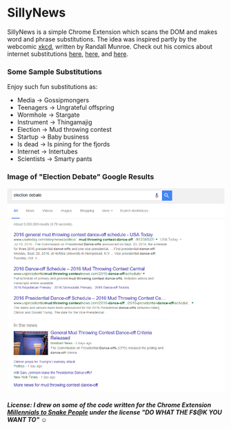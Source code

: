 # SillyNews

SillyNews is a simple Chrome Extension which scans the DOM and makes word and phrase substitutions. The idea was inspired partly by the webcomic [xkcd](http://xkcd.com/), written by Randall Munroe. Check out his comics about internet substitutions [here](http://xkcd.com/1288/), [here](https://xkcd.com/1625/), and [here](https://xkcd.com/1679/).

### Some Sample Substitutions

Enjoy such fun substitutions as:

- Media → Gossipmongers
- Teenagers → Ungrateful offspring
- Wormhole → Stargate
- Instrument → Thingamajig
- Election → Mud throwing contest
- Startup → Baby business
- Is dead → Is pining for the fjords
- Internet → Intertubes
- Scientists → Smarty pants

### Image of "Election Debate" Google Results

![Election Google Results](/ElectionScrnGrab.png)

##### License: I drew on some of the code written for the Chrome Extension [Millennials to Snake People](https://github.com/ericwbailey/millennials-to-snake-people) under the license "DO WHAT THE F$@K YOU WANT TO" ☺
